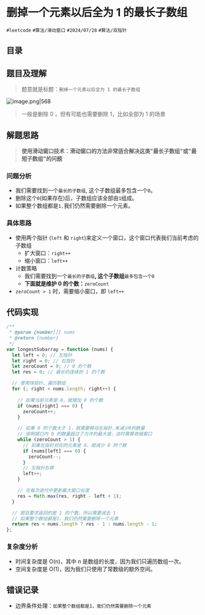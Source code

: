 
# 删掉一个元素以后全为 1 的最长子数组


`#leetcode`  `#算法/滑动窗口`  `#2024/07/28` `#算法/双指针`  


## 目录
<!-- toc -->
 ## 题目及理解 

> 题意就是标题：`删掉一个元素以后全为 1 的最长子数组`

![image.png|568](https://832-1310531898.cos.ap-beijing.myqcloud.com/f25f1a142fcf530dcaf2a1695946b6da.png)

>  一般是删除 0 ，但有可能也需要删除  1，比如全部为 1 的场景

## 解题思路

> **使用滑动窗口技术：滑动窗口的方法非常适合解决这类"最长子数组"或"最短子数组"的问题**

### 问题分析

- 我们需要找到一个`最长的子数组`, 这个子数组最多包含一个`0`。
- 删除这个`0`(如果存在)后，子数组应该全部由`1`组成。
- 如果整个数组都是`1,`我们仍然需要删除一个元素。

### 具体思路

- 使用两个指针 (`left` 和 `right`)来定义一个窗口，这个窗口代表我们当前考虑的子数组
   - 扩大窗口：`right++`
   - 缩小窗口：`left++`
- 计数策略
   - 我们需要找到一个`最长的子数组`**, 这个子数组**`最多包含一个0`
   - **下面就是维护 0 的个数：**`zeroCount`
- `zeroCount > 1` 时，需要缩小窗口，即 `left++ `

 
## 代码实现
```javascript
/**
 * @param {number[]} nums
 * @return {number}
 */
var longestSubarray = function (nums) {
  let left = 0; // 左指针
  let right = 0; // 右指针
  let zeroCount = 0; // 0 的个数
  let res = 0; // 最长的连续的 1 的个数

  // 使用快指针，遍历数组
  for (; right < nums.length; right++) {
    
    // 如果当前元素是 0，就增加 0 的个数
    if (nums[right] === 0) {
      zeroCount++;
    }

    // 如果 0 的个数大于 1，就需要移动左指针,来减少0的数量
    // 说明窗口内 0 的数量超过了允许的最大值，这时需要收缩窗口
    while (zeroCount > 1) {
      // 如果左指针对应的元素是 0，就减少 0 的个数
      if (nums[left] === 0) {
        zeroCount--;
      }
      // 左指针右移
      left++;
    }

    // 在每次迭代中更新最大窗口长度
    res = Math.max(res, right - left + 1);
  }

  // 题目要求返回的是 1 的个数，所以需要减去 1
  // 如果整个数组都是1，我们仍然需要删除一个元素
  return res < nums.length ? res - 1 : nums.length - 1;
};

```

### 复杂度分析

- 时间复杂度是 O(n)，其中 n 是数组的长度，因为我们只遍历数组一次。
- 空间复杂度是 O(1)，因为我们只使用了常数级的额外空间。

## 错误记录

- 边界条件处理：`如果整个数组都是1，我们仍然需要删除一个元素` 


